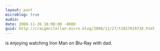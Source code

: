 ```yaml
---
layout: post
microblog: true
audio: 
date: 2008-11-26 18:00:00 -0600
guid: http://craigmcclellan.micro.blog/2008/11/27/t1027019728.html
---
```

is enjoying watching Iron Man on Blu-Ray with dad.
